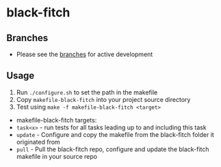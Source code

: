 black-fitch
===========

## Branches
- Please see the [branches](https://github.com/egeldenhuys/black-fitch/branches) for active development

## Usage
1. Run `./configure.sh` to set the path in the makefile
2. Copy `makefile-black-fitch` into your project source directory
3. Test using `make -f makefile-black-fitch <target>`

- makefile-black-fitch targets:
- `task<x>` - run tests for all tasks leading up to and including this task
- `update` - Configure and copy the makefile from the black-fitch folder it originated from
- `pull` - Pull the black-fitch repo, configure and update the black-fitch makefile in your source repo
